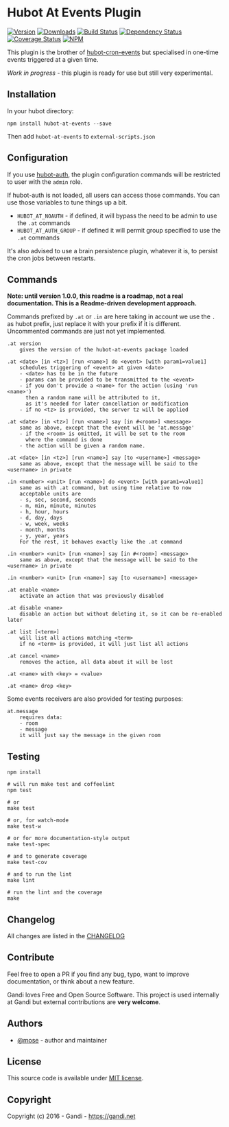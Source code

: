 Hubot At Events Plugin
=================================

[![Version](https://img.shields.io/npm/v/hubot-at-events.svg)](https://www.npmjs.com/package/hubot-at-events)
[![Downloads](https://img.shields.io/npm/dt/hubot-at-events.svg)](https://www.npmjs.com/package/hubot-at-events)
[![Build Status](https://img.shields.io/travis/Gandi/hubot-at-events.svg)](https://travis-ci.org/Gandi/hubot-at-events)
[![Dependency Status](https://gemnasium.com/Gandi/hubot-at-events.svg)](https://gemnasium.com/Gandi/hubot-at-events)
[![Coverage Status](https://img.shields.io/codeclimate/coverage/github/Gandi/hubot-at-events.svg)](https://codeclimate.com/github/Gandi/hubot-at-events/coverage)
[![NPM](https://nodei.co/npm/hubot-at-events.png?downloads=true&downloadRank=true&stars=true)](https://nodei.co/npm/hubot-at-events/)

This plugin is the brother of [hubot-cron-events](https://github.com/Gandi/hubot-cron-events) but specialised in one-time events triggered at a given time.

*Work in progress* - this plugin is ready for use but still very experimental.


Installation
--------------
In your hubot directory:    

    npm install hubot-at-events --save

Then add `hubot-at-events` to `external-scripts.json`


Configuration
-----------------

If you use [hubot-auth](https://github.com/hubot-scripts/hubot-auth), the plugin configuration commands will be restricted to user with the `admin` role. 

If hubot-auth is not loaded, all users can access those commands. You can use those variables to tune things up a bit.

- `HUBOT_AT_NOAUTH` - if defined, it will bypass the need to be admin to use the `.at` commands
- `HUBOT_AT_AUTH_GROUP` - if defined it will permit group specified to use the `.at` commands

It's also advised to use a brain persistence plugin, whatever it is, to persist the cron jobs between restarts.


Commands
--------------

**Note: until version 1.0.0, this readme is a roadmap, not a real documentation. This is a Readme-driven development approach.**

Commands prefixed by `.at` or `.in` are here taking in account we use the `.` as hubot prefix, just replace it with your prefix if it is different. Uncommented commands are just not yet implemented.

    .at version
        gives the version of the hubot-at-events package loaded

    .at <date> [in <tz>] [run <name>] do <event> [with param1=value1]
        schedules triggering of <event> at given <date>
        - <date> has to be in the future
        - params can be provided to be transmitted to the <event>
        - if you don't provide a <name> for the action (using 'run <name>')
          then a random name will be attributed to it,
          as it's needed for later cancellation or modification
        - if no <tz> is provided, the server tz will be applied

    .at <date> [in <tz>] [run <name>] say [in #<room>] <message>
        same as above, except that the event will be 'at.message'
        - if the <room> is omitted, it will be set to the room 
          where the command is done
        - the action will be given a random name.

    .at <date> [in <tz>] [run <name>] say [to <username>] <message>
        same as above, except that the message will be said to the <username> in private

    .in <number> <unit> [run <name>] do <event> [with param1=value1]
        same as with .at command, but using time relative to now
        acceptable units are
        - s, sec, second, seconds
        - m, min, minute, minutes
        - h, hour, hours
        - d, day, days
        - w, week, weeks
        - month, months
        - y, year, years
        For the rest, it behaves exactly like the .at command

    .in <number> <unit> [run <name>] say [in #<room>] <message>
        same as above, except that the message will be said to the <username> in private

    .in <number> <unit> [run <name>] say [to <username>] <message>

    .at enable <name>
        activate an action that was previously disabled

    .at disable <name>
        disable an action but without deleting it, so it can be re-enabled later

    .at list [<term>]
        will list all actions matching <term>
        if no <term> is provided, it will just list all actions

    .at cancel <name>
        removes the action, all data about it will be lost

    .at <name> with <key> = <value>

    .at <name> drop <key>

Some events receivers are also provided for testing purposes:

    at.message
        requires data:
        - room
        - message
        it will just say the message in the given room


Testing
----------------

    npm install

    # will run make test and coffeelint
    npm test 
    
    # or
    make test
    
    # or, for watch-mode
    make test-w

    # or for more documentation-style output
    make test-spec

    # and to generate coverage
    make test-cov

    # and to run the lint
    make lint

    # run the lint and the coverage
    make

Changelog
---------------
All changes are listed in the [CHANGELOG](CHANGELOG.md)

Contribute
--------------
Feel free to open a PR if you find any bug, typo, want to improve documentation, or think about a new feature. 

Gandi loves Free and Open Source Software. This project is used internally at Gandi but external contributions are **very welcome**. 

Authors
------------
- [@mose](https://github.com/mose) - author and maintainer

License
-------------
This source code is available under [MIT license](LICENSE).

Copyright
-------------
Copyright (c) 2016 - Gandi - https://gandi.net
